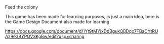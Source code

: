 Feed the colony

This game has been made for learning purposes, is just a main idea, here is the Game Design Document also made for learning.

https://docs.google.com/document/d/1Yt9tMYjxDdBgukQBDqc7FBaCYtRUAzRe38YPQV3KgBw/edit?usp=sharing
